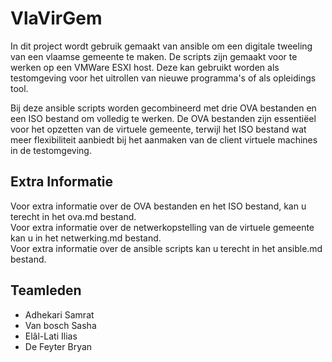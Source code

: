 # VlaVirGem
In dit project wordt gebruik gemaakt van ansible om een digitale tweeling van een vlaamse gemeente te maken. De scripts zijn gemaakt voor te werken op een VMWare ESXI host. Deze kan gebruikt worden als testomgeving voor het uitrollen van nieuwe programma's of als opleidings tool.

Bij deze ansible scripts worden gecombineerd met drie OVA bestanden en een ISO bestand om volledig te werken. De OVA bestanden zijn essentiëel voor het opzetten van de virtuele gemeente, terwijl het ISO bestand wat meer flexibiliteit aanbiedt bij het aanmaken van de client virtuele machines in de testomgeving.  

## Extra Informatie
Voor extra informatie over de OVA bestanden en het ISO bestand, kan u terecht in het ova.md bestand.  
Voor extra informatie over de netwerkopstelling van de virtuele gemeente kan u in het netwerking.md bestand.  
Voor extra informatie over de ansible scripts kan u terecht in het ansible.md bestand.

## Teamleden
  - Adhekari Samrat
  - Van bosch Sasha
  - Elâl-Lati Ilias
  - De Feyter Bryan

